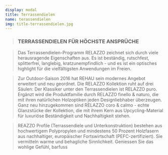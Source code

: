```yaml
---
display: modal
title: Terrassendielen
name: terassendielen
img: title-terrassendielen.jpg
---
```


> ### TERRASSENDIELEN FÜR HÖCHSTE ANSPRÜCHE

> Das Terrassendielen-Programm RELAZZO zeichnet sich durch viele herausragende Eigenschaften aus. Es ist beständig, rutschfest, splitterfrei, langlebig, kratzunempfindlich - und es ist ein optisches highlight für die vielfältigsten Anwendungen im Freien.

> Zur Outdoor-Saison 2016 hat REHAU sein modernes Angebot erweitert und neu geordnet. Die RELAZZO Kollektion ruht auf drei Säulen: Der Klassiker unter den Terrassendielen ist RELAZZO puro. Ergänzt wird die Produktfamilie durch RELAZZO finello & naturo, die mit ihren natürlichen Holzoptiken jeden Designliebhaber überzeugen. Ganz neu hinzugekommen sind RELAZZO coro & calmo - echte Glanzstücke der Kollektion, die mit ihrem Kern aus Upcycling-Material für luxuriöse Beständigkeit und Nachhaltigkeit stehen.

> REAZZO Profile (Terrassendiele und Unterkonstruktion) bestehen aus hochwertigem Polypropylen und mindestens 50 Prozent Holzfasern aus nachhaltiger, europäischer Fortswirtschaft (PEFC-zertifiziert). Sie vermitteln warme und behagliche Sinnlichkeit. Geniessen Sie das wohlige Gefühl, barfuss
